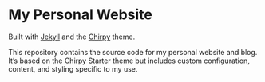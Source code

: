 # My Personal Website
Built with [Jekyll](https://jekyllrb.com/) and the [Chirpy](https://github.com/cotes2020/jekyll-theme-chirpy) theme.

This repository contains the source code for my personal website and blog. It’s based on the Chirpy Starter theme but includes custom configuration, content, and styling specific to my use.
